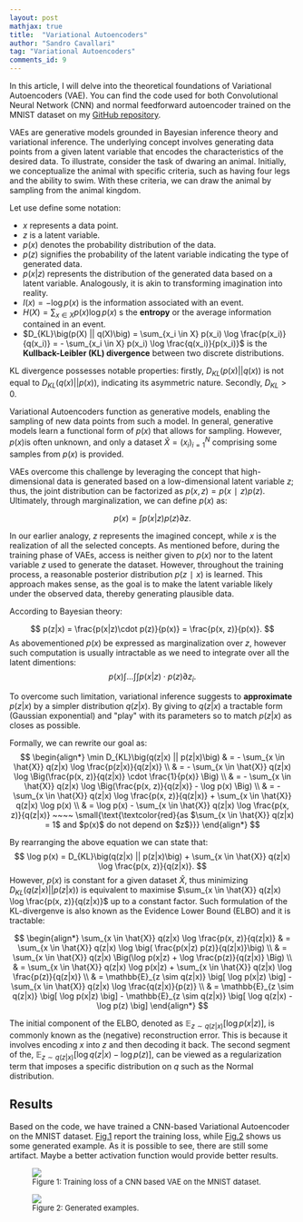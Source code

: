 ```yaml
---
layout: post
mathjax: true
title:  "Variational Autoencoders"
author: "Sandro Cavallari"
tag: "Variational Autoencoders"
comments_id: 9
---
```


In this article, I will delve into the theoretical foundations of Variational Autoencoders (VAE). You can find the code used for both Convolutional Neural Network (CNN) and normal feedforward autoencoder trained on the MNIST dataset on my [GitHub repository](https://github.com/andompesta/variational-autoencoder/tree/master).


VAEs are generative models grounded in Bayesian inference theory and variational inference. The underlying concept involves generating data points from a given latent variable that encodes the characteristics of the desired data. To illustrate, consider the task of dwaring an animal. Initially, we conceptualize the animal with specific criteria, such as having four legs and the ability to swim. With these criteria, we can draw the animal by sampling from the animal kingdom.

Let use define some notation:
 - $x$ represents a data point.
 - $z$ is a latent variable.
 - $p(x)$ denotes the probability distribution of the data.
 - $p(z)$ signifies the probability of the latent variable indicating the type of generated data.
 - $p(x|z)$ represents the distribution of the generated data based on a latent variable. Analogously, it is akin to transforming imagination into reality.
 - $I(x) = - \log p(x)$ is the information associated with an event.
 - $H(X) = \sum_{x \in X} p(x) \log p(x)$ s the **entropy** or the average information contained in an event.
 - $D_{KL}\big(p(X) || q(X)\big) = \sum_{x_i \in X} p(x_i) \log \frac{p(x_i)}{q(x_i)} = - \sum_{x_i \in X} p(x_i) \log \frac{q(x_i)}{p(x_i)}$ is the **Kullback-Leibler (KL) divergence** between two discrete distributions.

KL divergence possesses notable properties: firstly, $D_{KL}\big(p(x) || q(x)\big)$ is not equal to $D_{KL}\big(q(x) || p(x)\big)$, indicating its asymmetric nature. Secondly, $D_{KL} > 0$.


Variational Autoencoders function as generative models, enabling the sampling of new data points from such a model.
In general, generative models learn a functional form of $p(x)$ that allows for sampling.
However, $p(x)$is often unknown, and only a dataset $\hat{X} = (x_i)^N_{i=1}$ comprising some samples from $p(x)$ is provided.

VAEs overcome this challenge by leveraging the concept that high-dimensional data is generated based on a low-dimensional latent variable $z$; thus, the joint distribution can be factorized as $p(x,z)=p(x∣z)p(z)$.
Ultimately, through marginalization, we can define $p(x)$ as:

$$ 
p(x) = \int p(x|z) p(z) \partial z.
$$

In our earlier analogy, $z$ represents the imagined concept, while $x$ is the realization of all the selected concepts.
As mentioned before, during the training phase of VAEs, access is neither given to $p(x)$ nor to the latent variable $z$ used to generate the dataset.
However, throughout the training process, a reasonable posterior distribution $p(z∣x)$ is learned.
This approach makes sense, as the goal is to make the latent variable likely under the observed data, thereby generating plausible data.
 
According to Bayesian theory:

$$
p(z|x) = \frac{p(x|z)\cdot p(z)}{p(x)} = \frac{p(x, z)}{p(x)}.
$$
As abovementioned $p(x)$ be expressed as  marginalization over $z$, however such computation is usually intractable as we need to integrate over all the latent dimentions:
$$
p(x) \int ... \int \int p(x|z)\cdot p(z) \partial z_i.
$$

To overcome such limitation, variational inference suggests to **approximate** $p(z|x)$ by a simpler distribution $q(z|x)$. 
By giving to $q(z|x)$ a tractable form (Gaussian exponential) and "play" with its parameters so to match $p(z|x)$ as closes as possible.

Formally, we can rewrite our goal as:
$$
\begin{align*}
\min D_{KL}\big(q(z|x) || p(z|x)\big) & = - \sum_{x \in \hat{X}} q(z|x) \log \frac{p(z|x)}{q(z|x)}  \\
& = - \sum_{x \in \hat{X}} q(z|x) \log \Big(\frac{p(x, z)}{q(z|x)}  \cdot \frac{1}{p(x)} \Big) \\
& = - \sum_{x \in \hat{X}} q(z|x) \log \Big(\frac{p(x, z)}{q(z|x)}  - \log p(x) \Big)  \\
& = - \sum_{x \in \hat{X}} q(z|x) \log \frac{p(x, z)}{q(z|x)} + \sum_{x \in \hat{X}} q(z|x) \log p(x) \\
& = \log p(x) - \sum_{x \in \hat{X}} q(z|x) \log \frac{p(x, z)}{q(z|x)} ~~~~ \small{\text{\textcolor{red}{as $\sum_{x \in \hat{X}} q(z|x) = 1$ and $p(x)$ do not depend on $z$}}}
\end{align*}
$$

By rearranging the above equation we can state that:
$$
\log p(x) = D_{KL}\big(q(z|x) || p(z|x)\big) + \sum_{x \in \hat{X}} q(z|x) \log \frac{p(x, z)}{q(z|x)}.
$$
However, $p(x)$ is constant for a given dataset $\hat{X}$, thus minimizing $D_{KL}\big(q(z|x) || p(z|x)\big)$ is equivalent to maximise $\sum_{x \in \hat{X}} q(z|x) \log \frac{p(x, z)}{q(z|x)}$ up to a constant factor. Such formulation of the KL-divergenve is also known as the Evidence Lower Bound (ELBO) and it is tractable:

$$
\begin{align*}
\sum_{x \in \hat{X}} q(z|x) \log \frac{p(x, z)}{q(z|x)} & = \sum_{x \in \hat{X}} q(z|x) \log \big( \frac{p(x|z) p(z)}{q(z|x)}\big)  \\
& = \sum_{x \in \hat{X}} q(z|x) \Big(\log p(x|z) + \log \frac{p(z)}{q(z|x)} \Big)  \\
& = \sum_{x \in \hat{X}} q(z|x) \log p(x|z) + \sum_{x \in \hat{X}} q(z|x) \log \frac{p(z)}{q(z|x)} \\
& = \mathbb{E}_{z \sim q(z|x)} \big[ \log p(x|z) \big] - \sum_{x \in \hat{X}} q(z|x) \log \frac{q(z|x)}{p(z)} \\
& = \mathbb{E}_{z \sim q(z|x)} \big[ \log p(x|z) \big] - \mathbb{E}_{z \sim q(z|x)} \big[ \log q(z|x) - \log p(z) \big]
\end{align*}
$$

The initial component of the ELBO, denoted as $\mathbb{E}_{z \sim q(z|x)} \big[ \log p(x|z) \big]$, is commonly known as the (negative) reconstruction error. This is because it involves encoding $x$ into $z$ and then decoding it back. The second segment of the, $\mathbb{E}_{z \sim q(z|x)} \big[ \log q(z|x) - \log p(z) \big]$, can be viewed as a regularization term that imposes a specific distribution on $q$ such as the Normal distribution.

## Results
Based on the code, we have trained a CNN-based Variational Autoencoder on the MNIST dataset.
[Fig.1](#fig:loss) report the training loss, while [Fig.2](#fig:new-example) shows us some generated example.
As it is possible to see, there are still some artifact. Maybe a better activation function would provide better results.

<figure>
    <img src="{{site.baseurl}}/assets/img/vea/loss.png" style="max-width: 90%">
    <figcaption style="font-size:small;">
        Figure 1: Training loss of a CNN based VAE on the MNIST dataset.
    </figcaption>
</figure>

<figure>
    <img src="{{site.baseurl}}/assets/img/vea/cnn_variational_autoencoder_pred.png" style="max-width: 90%">
    <figcaption style="font-size:small;">
        Figure 2: Generated examples.
    </figcaption>
</figure>
